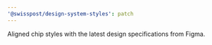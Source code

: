 ```yaml
---
'@swisspost/design-system-styles': patch
---
```


Aligned chip styles with the latest design specifications from Figma.
